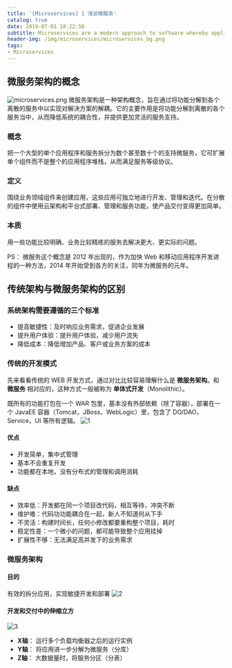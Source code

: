 ```yaml
---
title: '[Microservices] 1 浅谈微服务'
catalog: true
date: 2019-07-01 18:22:56
subtitle: Microservices are a modern approach to software whereby application code is delivered in small, manageable pieces, independent of others...
header-img: /img/microservices/microservices_bg.png
tags:
- Microservices
---
```


## 微服务架构的概念
![microservices.png](microservices.png)
微服务架构是一种架构概念，旨在通过将功能分解到各个离散的服务中以实现对解决方案的解耦。它的主要作用是将功能分解到离散的各个服务当中，从而降低系统的耦合性，并提供更加灵活的服务支持。

### 概念
把一个大型的单个应用程序和服务拆分为数个甚至数十个的支持微服务，它可扩展单个组件而不是整个的应用程序堆栈，从而满足服务等级协议。

### 定义
围绕业务领域组件来创建应用，这些应用可独立地进行开发、管理和迭代。在分散的组件中使用云架构和平台式部署、管理和服务功能，使产品交付变得更加简单。

### 本质
用一些功能比较明确、业务比较精练的服务去解决更大、更实际的问题。

PS： 微服务这个概念是 2012 年出现的，作为加快 Web 和移动应用程序开发进程的一种方法，2014 年开始受到各方的关注，同年为微服务的元年。

## 传统架构与微服务架构的区别

### 系统架构需要遵循的三个标准
- 提高敏捷性：及时响应业务需求，促进企业发展
- 提升用户体验：提升用户体验，减少用户流失
- 降低成本：降低增加产品、客户或业务方案的成本

### 传统的开发模式
先来看看传统的 WEB 开发方式，通过对比比较容易理解什么是 **微服务架构**。和 **微服务** 相对应的，这种方式一般被称为 **单体式开发**（Monolithic）。

既所有的功能打包在一个 WAR 包里，基本没有外部依赖（除了容器），部署在一个 JavaEE 容器（Tomcat，JBoss，WebLogic）里，包含了 DO/DAO，Service，UI 等所有逻辑。
![1](1.png)

#### 优点
- 开发简单，集中式管理
- 基本不会重复开发
- 功能都在本地，没有分布式的管理和调用消耗

#### 缺点
- 效率低：开发都在同一个项目改代码，相互等待，冲突不断
- 维护难：代码功功能耦合在一起，新人不知道何从下手
- 不灵活：构建时间长，任何小修改都要重构整个项目，耗时
- 稳定性差：一个微小的问题，都可能导致整个应用挂掉
- 扩展性不够：无法满足高并发下的业务需求

### 微服务架构
#### 目的
有效的拆分应用，实现敏捷开发和部署
![2](2.png)

#### 开发和交付中的伸缩立方
![3](3.png)
- **X轴**： 运行多个负载均衡器之后的运行实例
- **Y轴**： 将应用进一步分解为微服务（分库） 
- **Z轴**： 大数据量时，将服务分区（分表）